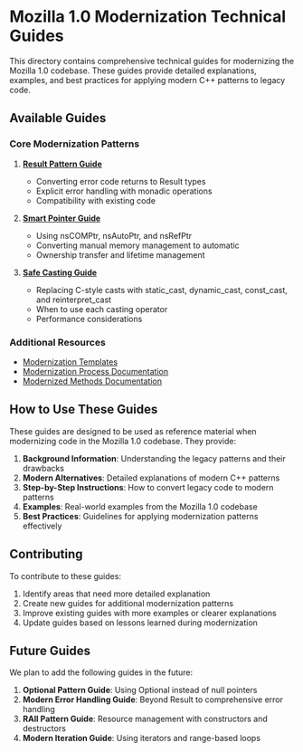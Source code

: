 # Mozilla 1.0 Modernization Technical Guides

This directory contains comprehensive technical guides for modernizing the Mozilla 1.0 codebase. These guides provide detailed explanations, examples, and best practices for applying modern C++ patterns to legacy code.

## Available Guides

### Core Modernization Patterns

1. [**Result Pattern Guide**](result_pattern_guide.md)
   - Converting error code returns to Result<T> types
   - Explicit error handling with monadic operations
   - Compatibility with existing code

2. [**Smart Pointer Guide**](smart_pointer_guide.md)
   - Using nsCOMPtr, nsAutoPtr, and nsRefPtr
   - Converting manual memory management to automatic
   - Ownership transfer and lifetime management

3. [**Safe Casting Guide**](safe_casting_guide.md)
   - Replacing C-style casts with static_cast, dynamic_cast, const_cast, and reinterpret_cast
   - When to use each casting operator
   - Performance considerations

### Additional Resources

- [Modernization Templates](../modernization_templates/README.md)
- [Modernization Process Documentation](../modernization_process_documentation.md)
- [Modernized Methods Documentation](../modernized_methods_documentation.md)

## How to Use These Guides

These guides are designed to be used as reference material when modernizing code in the Mozilla 1.0 codebase. They provide:

1. **Background Information**: Understanding the legacy patterns and their drawbacks
2. **Modern Alternatives**: Detailed explanations of modern C++ patterns
3. **Step-by-Step Instructions**: How to convert legacy code to modern patterns
4. **Examples**: Real-world examples from the Mozilla 1.0 codebase
5. **Best Practices**: Guidelines for applying modernization patterns effectively

## Contributing

To contribute to these guides:

1. Identify areas that need more detailed explanation
2. Create new guides for additional modernization patterns
3. Improve existing guides with more examples or clearer explanations
4. Update guides based on lessons learned during modernization

## Future Guides

We plan to add the following guides in the future:

1. **Optional<T> Pattern Guide**: Using Optional<T> instead of null pointers
2. **Modern Error Handling Guide**: Beyond Result<T> to comprehensive error handling
3. **RAII Pattern Guide**: Resource management with constructors and destructors
4. **Modern Iteration Guide**: Using iterators and range-based loops 